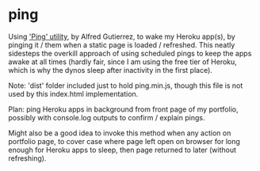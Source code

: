 # ping

Using ['Ping' utility](http://github.com/alfg/ping.js), by Alfred Gutierrez, to wake my Heroku app(s), by pinging it / them when a static page is loaded / refreshed. This neatly sidesteps the overkill approach of using scheduled pings to keep the apps awake at all times (hardly fair, since I am using the free tier of Heroku, which is why the dynos sleep after inactivity in the first place).

Note: 'dist' folder included just to hold ping.min.js, though this file is not used by this index.html implementation.

Plan: ping Heroku apps in background from front page of my portfolio, possibly with console.log outputs to confirm / explain pings.

Might also be a good idea to invoke this method when any action on portfolio page, to cover case where page left open on browser for long enough for Heroku apps to sleep, then page returned to later (without refreshing).
